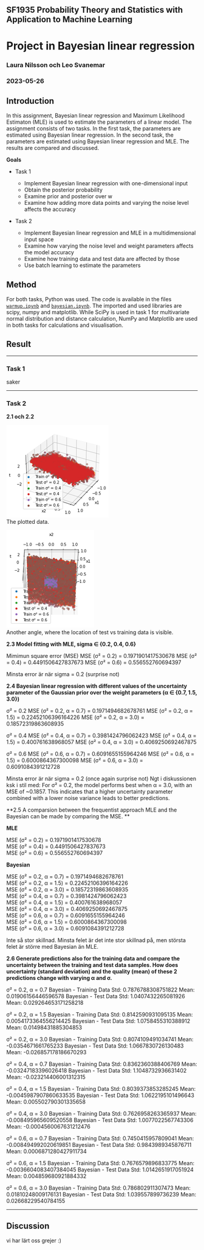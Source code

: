 ## SF1935 Probability Theory and Statistics with Application to Machine Learning
# Project in Bayesian linear regression
### Laura Nilsson och Leo Svanemar 
### 2023-05-26


## Introduction
In this assignment, Bayesian linear regression and Maximum Likelihood Estimaton (MLE) is used to estimate the parameters of a linear model. The assignment consists of two tasks. In the first task, the parameters are estimated using Bayesian linear regression. In the second task, the parameters are estimated using Bayesian linear regression and MLE. The results are compared and discussed.

**Goals**

- Task 1
  - Implement Bayesian linear regression with one-dimensional input
  - Obtain the posterior probability
  - Examine prior and posterior over w
  - Examine how adding more data points and varying the noise level affects the accuracy

- Task 2
  - Implement Bayesian linear regression and MLE in a multidimensional input space
  - Examine how varying the noise level and weight parameters affects the model accuracy
  - Examine how training data and test data are affected by those
  - Use batch learning to estimate the parameters



## Method
For both tasks, Python was used. The code is available in the files [`warmup.ipynb`](https://github.com/laurani02/bayesian-project/blob/main/warmup.ipynb) and [`bayesian.ipynb`](https://github.com/laurani02/bayesian-project/blob/main/bayesian.ipynb). The imported and used libraries are scipy, numpy and matplotlib. While SciPy is used in task 1 for multivariate normal distribution and distance calculation, NumPy and Matplotlib are used in both tasks for calculations and visualisation.

## Result
____

### Task 1

saker

____

### Task 2


**2.1 och 2.2**  
  
![The plotted data](plot1.png)  
The plotted data. 
  
![Another angle, where the location of test vs training data is visible ](plot2.png)   
Another angle, where the location of test vs training data is visible.

**2.3 Model fitting with MLE, sigma ∈ {0.2, 0.4, 0.6}**


Mimimun square error (MSE)
MSE (σ² = 0.2) = 0.1971901417530678
MSE (σ² = 0.4) = 0.4491506427837673
MSE (σ² = 0.6) = 0.556552760694397

Minsta error är när sigma = 0.2 (surprise not)

**2.4 Bayesian linear regression with different values of the uncertainty parameter of the Gaussian prior over the weight parameters (α ∈ {0.7, 1.5, 3.0})**
  
σ² = 0.2
MSE (σ² = 0.2, α = 0.7) = 0.1971494682678761
MSE (σ² = 0.2, α = 1.5) = 0.22452106396164226
MSE (σ² = 0.2, α = 3.0) = 0.18572319863608935
  
σ² = 0.4
MSE (σ² = 0.4, α = 0.7) = 0.3981424796062423
MSE (σ² = 0.4, α = 1.5) = 0.400761638968057
MSE (σ² = 0.4, α = 3.0) = 0.4069250692467875
  
σ² = 0.6
MSE (σ² = 0.6, α = 0.7) = 0.6091655155964246
MSE (σ² = 0.6, α = 1.5) = 0.6000864367300098
MSE (σ² = 0.6, α = 3.0) = 0.6091084391212728

Minsta error är när sigma = 0.2 (once again surprise not) 
Ngt i diskussionen ksk i stil med: For σ² = 0.2, the model performs best when α = 3.0, with an MSE of ~0.1857. This indicates that a higher uncertainty parameter combined with a lower noise variance leads to better predictions. 

**2.5 A comparsion between the frequentist approach MLE and the Bayesian can be made by comparing the MSE. **


**MLE**

MSE (σ² = 0.2) = 0.1971901417530678  
MSE (σ² = 0.4) = 0.4491506427837673  
MSE (σ² = 0.6) = 0.556552760694397  

**Bayesian**

MSE (σ² = 0.2, α = 0.7) = 0.1971494682678761  
MSE (σ² = 0.2, α = 1.5) = 0.22452106396164226  
MSE (σ² = 0.2, α = 3.0) = 0.18572319863608935  
MSE (σ² = 0.4, α = 0.7) = 0.3981424796062423  
MSE (σ² = 0.4, α = 1.5) = 0.400761638968057  
MSE (σ² = 0.4, α = 3.0) = 0.4069250692467875  
MSE (σ² = 0.6, α = 0.7) = 0.6091655155964246  
MSE (σ² = 0.6, α = 1.5) = 0.6000864367300098  
MSE (σ² = 0.6, α = 3.0) = 0.6091084391212728  
  
Inte så stor skillnad. 
Minsta felet är det inte stor skillnad på, men största felet är större med Bayesian än MLE.

**2.6 Generate predictions also for the training data and compare the uncertainty between the training and test data samples. How does uncertainty (standard deviation) and the quality (mean) of these 2 predictions change with varying α and σ.**

σ² = 0.2, α = 0.7
Bayesian - Training Data
Std: 0.7876788308751822
Mean: 0.01906156446596578
Bayesian - Test Data
Std: 1.0407432265081926
Mean: 0.029264653171258218

σ² = 0.2, α = 1.5
Bayesian - Training Data
Std: 0.8142590931095135
Mean: 0.0054173364556214425
Bayesian - Test Data
Std: 1.0758455310388912
Mean: 0.01498431885304853

σ² = 0.2, α = 3.0
Bayesian - Training Data
Std: 0.8074109491034741
Mean: -0.0354671661765233
Bayesian - Test Data
Std: 1.0667830726130483
Mean: -0.026857178186670293

σ² = 0.4, α = 0.7
Bayesian - Training Data
Std: 0.8362360388406769
Mean: -0.03247183396026418
Bayesian - Test Data
Std: 1.1048732936631402
Mean: -0.023214406001312315

σ² = 0.4, α = 1.5
Bayesian - Training Data
Std: 0.8039373853285245
Mean: -0.0045987907860633535
Bayesian - Test Data
Std: 1.0622195101496643
Mean: 0.005502790301335658

σ² = 0.4, α = 3.0
Bayesian - Training Data
Std: 0.7626958263365937
Mean: -0.008495965609520558
Bayesian - Test Data
Std: 1.0077022567743306
Mean: -0.0004560067631212476

σ² = 0.6, α = 0.7
Bayesian - Training Data
Std: 0.7450415957809041
Mean: -0.008494992020619851
Bayesian - Test Data
Std: 0.9843989345876711
Mean: 0.0006871280427911734

σ² = 0.6, α = 1.5
Bayesian - Training Data
Std: 0.7676579896833775
Mean: -0.0036604083407384045
Bayesian - Test Data
Std: 1.0142651917051924
Mean: 0.004859680921884332

σ² = 0.6, α = 3.0
Bayesian - Training Data
Std: 0.786802911307473
Mean: 0.01810248009176131
Bayesian - Test Data
Std: 1.039557899736239
Mean: 0.02668229540784155



____

## Discussion

vi har lärt oss grejer :)
